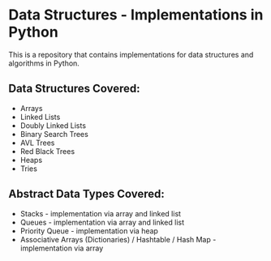 # Data Structures - Implementations in Python

This is a repository that contains implementations for data structures and algorithms in Python.

## Data Structures Covered:
* Arrays
* Linked Lists
* Doubly Linked Lists
* Binary Search Trees
* AVL Trees
* Red Black Trees
* Heaps
* Tries

## Abstract Data Types Covered:
* Stacks - implementation via array and linked list
* Queues - implementation via array and linked list
* Priority Queue - implementation via heap
* Associative Arrays (Dictionaries) / Hashtable / Hash Map - implementation via array
